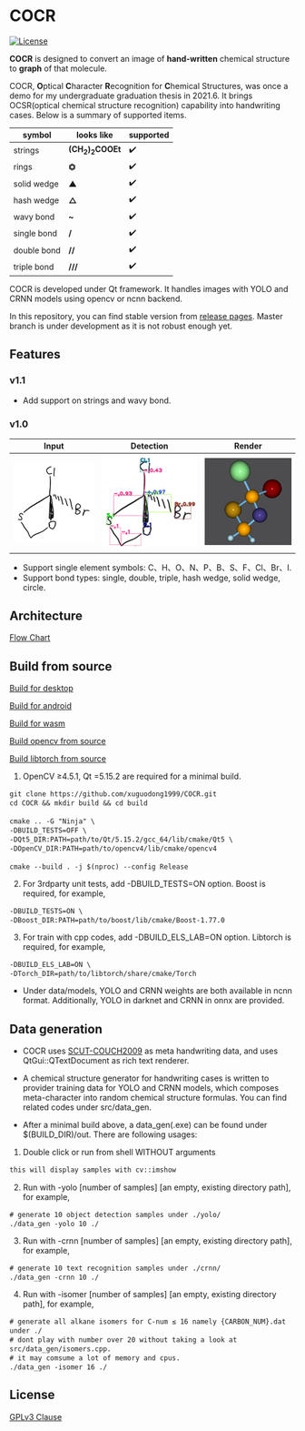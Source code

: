 # COCR

[![License](https://img.shields.io/badge/License-GPLv3-blue.svg)](./LICENSE.md)

**COCR** is designed to convert an image of **hand-written** chemical structure to **graph** of that molecule.

COCR, **O**ptical **C**haracter **R**ecognition for **C**hemical Structures, was once a demo for my undergraduate
graduation thesis in 2021.6. It brings OCSR(optical chemical structure recognition) capability into handwriting cases.
Below is a summary of supported items.

|symbol|looks like|supported|
|---|---|---|
|strings|**(CH<sub>2</sub>)<sub>2</sub>COOEt**|✔️|
|rings|**⏣**|✔️|
|solid wedge|**▲**|✔️|
|hash wedge|**△**|✔️|
|wavy bond|**~**|✔️|
|single bond|**/**|✔️|
|double bond|**//**|✔️|
|triple bond|**///**|✔️|

COCR is developed under Qt framework. It handles images with YOLO and CRNN models using opencv or ncnn backend.

In this repository, you can find stable version from [release pages](https://github.com/xuguodong1999/COCR/tags). Master
branch is under development as it is not robust enough yet.

## Features

### v1.1

* Add support on strings and wavy bond.

### v1.0

|Input|Detection|Render|
|---|---|---|
|![png](./assets/img/origin.png)|![png](./assets/img/soso17.png)|![png](./assets/img/stick-and-ball.png)|

* Support single element symbols: C、H、O、N、P、B、S、F、Cl、Br、I.
* Support bond types: single, double, triple, hash wedge, solid wedge, circle.

## Architecture

[Flow Chart](./docs/Module.md)

## Build from source

[Build for desktop](./docs/Build_desktop.md)

[Build for android](./docs/Build_android.md)

[Build for wasm](./docs/Build_wasm.md)

[Build opencv from source](./docs/Config_opencv.md)

[Build libtorch from source](./docs/Config_libtorch.md)

1. OpenCV ≥4.5.1, Qt =5.15.2 are required for a minimal build.

```shell
git clone https://github.com/xuguodong1999/COCR.git
cd COCR && mkdir build && cd build

cmake .. -G "Ninja" \
-DBUILD_TESTS=OFF \
-DQt5_DIR:PATH=path/to/Qt/5.15.2/gcc_64/lib/cmake/Qt5 \
-DOpenCV_DIR:PATH=path/to/opencv4/lib/cmake/opencv4

cmake --build . -j $(nproc) --config Release
```

2. For 3rdparty unit tests, add -DBUILD_TESTS=ON option. Boost is required, for example,

```shell
-DBUILD_TESTS=ON \
-DBoost_DIR:PATH=path/to/boost/lib/cmake/Boost-1.77.0
```

3. For train with cpp codes, add -DBUILD_ELS_LAB=ON option. Libtorch is required, for example,

```shell
-DBUILD_ELS_LAB=ON \
-DTorch_DIR=path/to/libtorch/share/cmake/Torch
```

* Under data/models, YOLO and CRNN weights are both available in ncnn format. Additionally, YOLO in darknet and CRNN in
  onnx are provided.

## Data generation

* COCR uses [SCUT-COUCH2009](https://www.hcii-lab.net/data/scutcouch/CN/couch.html) as meta handwriting data, and uses
  QtGui::QTextDocument as rich text renderer.

* A chemical structure generator for handwriting cases is written to provider training data for YOLO and CRNN models,
  which composes meta-character into random chemical structure formulas. You can find related codes under src/data_gen.

* After a minimal build above, a data_gen(.exe) can be found under $(BUILD_DIR)/out. There are following usages:

1. Double click or run from shell WITHOUT arguments

```txt
this will display samples with cv::imshow
```

2. Run with -yolo [number of samples] [an empty, existing directory path], for example,

```shell
# generate 10 object detection samples under ./yolo/
./data_gen -yolo 10 ./
```

3. Run with -crnn [number of samples] [an empty, existing directory path], for example,

```shell
# generate 10 text recognition samples under ./crnn/
./data_gen -crnn 10 ./
```

4. Run with -isomer [number of samples] [an empty, existing directory path], for example,

```shell
# generate all alkane isomers for C-num ≤ 16 namely {CARBON_NUM}.dat under ./
# dont play with number over 20 without taking a look at src/data_gen/isomers.cpp.
# it may comsume a lot of memory and cpus.
./data_gen -isomer 16 ./
```

## License

[GPLv3 Clause](./LICENSE.md)
